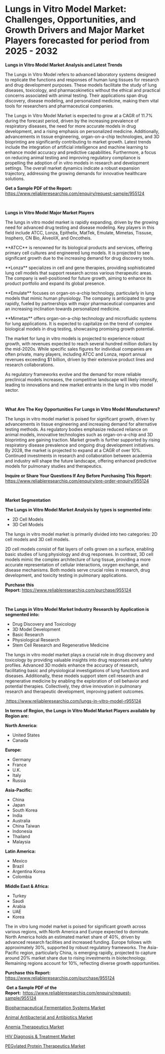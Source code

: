 <p><h1>Lungs in Vitro Model Market: Challenges, Opportunities, and Growth Drivers and Major Market Players forecasted for period from 2025 - 2032</h1></p><p><strong>Lungs in Vitro Model Market Analysis and Latest Trends</strong></p>
<p><p>The Lungs in Vitro Model refers to advanced laboratory systems designed to replicate the functions and responses of human lung tissues for research and drug development purposes. These models facilitate the study of lung diseases, toxicology, and pharmacokinetics without the ethical and practical concerns associated with animal testing. Their applications span drug discovery, disease modeling, and personalized medicine, making them vital tools for researchers and pharmaceutical companies.</p><p>The Lungs in Vitro Model Market is expected to grow at a CAGR of 11.7% during the forecast period, driven by the increasing prevalence of respiratory diseases, the need for more accurate models in drug development, and a rising emphasis on personalized medicine. Additionally, advancements in tissue engineering, organ-on-a-chip technologies, and 3D bioprinting are significantly contributing to market growth. Latest trends include the integration of artificial intelligence and machine learning to enhance model accuracy and predictive capabilities. Furthermore, a focus on reducing animal testing and improving regulatory compliance is propelling the adoption of in vitro models in research and development settings. The overall market dynamics indicate a robust expansion trajectory, addressing the growing demands for innovative healthcare solutions.</p></p>
<p><strong>Get a Sample PDF of the Report:&nbsp;</strong> <a href="https://www.reliableresearchiq.com/enquiry/request-sample/955124?utm_campaign=1123&utm_medium=2&utm_source=Github&utm_content=ia&utm_term=07032025&utm_id=lungs-in-vitro-model">https://www.reliableresearchiq.com/enquiry/request-sample/955124</a></p>
<p>&nbsp;</p>
<p><strong>Lungs in Vitro Model Major Market Players</strong></p>
<p><p>The lungs in vitro model market is rapidly expanding, driven by the growing need for advanced drug testing and disease modeling. Key players in this field include ATCC, Lonza, Epithelix, MatTek, Emulate, Mimetas, Tissuse, Insphero, CN Bio, AlveoliX, and Oncotheis.</p><p>**ATCC** is renowned for its biological products and services, offering primary cell cultures and engineered lung models. It is projected to see significant growth due to the increasing demand for drug discovery tools.</p><p>**Lonza** specializes in cell and gene therapies, providing sophisticated lung cell models that support research across various therapeutic areas. The company is well-positioned for future growth, aiming to enhance its product portfolio and expand its global presence.</p><p>**Emulate** focuses on organ-on-a-chip technology, particularly in lung models that mimic human physiology. The company is anticipated to grow rapidly, fueled by partnerships with major pharmaceutical companies and an increasing inclination towards personalized medicine.</p><p>**Mimetas** offers organ-on-a-chip technology and microfluidic systems for lung applications. It is expected to capitalize on the trend of complex biological models in drug testing, showcasing promising growth potential.</p><p>The market for lung in vitro models is projected to experience robust growth, with revenues expected to reach several hundred million dollars by the mid-2020s. While specific sales figures for individual companies are often private, many players, including ATCC and Lonza, report annual revenues exceeding $1 billion, driven by their extensive product lines and research collaborations.</p><p>As regulatory frameworks evolve and the demand for more reliable preclinical models increases, the competitive landscape will likely intensify, leading to innovations and new market entrants in the lung in vitro model sector.</p></p>
<p>&nbsp;</p>
<p><strong>What Are The Key Opportunities For Lungs in Vitro Model Manufacturers?</strong></p>
<p><p>The lungs in vitro model market is poised for significant growth, driven by advancements in tissue engineering and increasing demand for alternative testing methods. As regulatory bodies emphasize reduced reliance on animal models, innovative technologies such as organ-on-a-chip and 3D bioprinting are gaining traction. Market growth is further supported by rising respiratory disease prevalence and ongoing drug development initiatives. By 2028, the market is projected to expand at a CAGR of over 10%. Continued investments in research and collaboration between academia and industry will shape the future landscape, offering enhanced predictive models for pulmonary studies and therapeutics.</p></p>
<p><strong>Inquire or Share Your Questions If Any Before Purchasing This Report:</strong> <a href="https://www.reliableresearchiq.com/enquiry/pre-order-enquiry/955124?utm_campaign=1123&utm_medium=2&utm_source=Github&utm_content=ia&utm_term=07032025&utm_id=lungs-in-vitro-model">https://www.reliableresearchiq.com/enquiry/pre-order-enquiry/955124</a></p>
<p>&nbsp;</p>
<p><strong>Market Segmentation</strong></p>
<p><strong>The Lungs in Vitro Model Market Analysis by types is segmented into:</strong></p>
<p><ul><li>2D Cell Models</li><li>3D Cell Models</li></ul></p>
<p><p>The lungs in vitro model market is primarily divided into two categories: 2D cell models and 3D cell models. </p><p>2D cell models consist of flat layers of cells grown on a surface, enabling basic studies of lung physiology and drug responses. In contrast, 3D cell models mimic the complex architecture of lung tissue, providing a more accurate representation of cellular interactions, oxygen exchange, and disease mechanisms. Both models serve crucial roles in research, drug development, and toxicity testing in pulmonary applications.</p></p>
<p><strong>Purchase this Report:&nbsp;</strong><a href="https://www.reliableresearchiq.com/purchase/955124?utm_campaign=1123&utm_medium=2&utm_source=Github&utm_content=ia&utm_term=07032025&utm_id=lungs-in-vitro-model">https://www.reliableresearchiq.com/purchase/955124</a></p>
<p>&nbsp;</p>
<p><strong>The Lungs in Vitro Model Market Industry Research by Application is segmented into:</strong></p>
<p><ul><li>Drug Discovery and Toxicology</li><li>3D Model Development</li><li>Basic Research</li><li>Physiological Research</li><li>Stem Cell Research and Regenerative Medicine</li></ul></p>
<p><p>The lungs in vitro model market plays a crucial role in drug discovery and toxicology by providing valuable insights into drug responses and safety profiles. Advanced 3D models enhance the accuracy of research, facilitating basic and physiological investigations of lung functions and diseases. Additionally, these models support stem cell research and regenerative medicine by enabling the exploration of cell behavior and potential therapies. Collectively, they drive innovation in pulmonary research and therapeutic development, improving patient outcomes.</p></p>
<p><a href="https://www.reliableresearchiq.com/lungs-in-vitro-model-r955124?utm_campaign=1123&utm_medium=2&utm_source=Github&utm_content=ia&utm_term=07032025&utm_id=lungs-in-vitro-model">&nbsp;https://www.reliableresearchiq.com/lungs-in-vitro-model-r955124</a></p>
<p><strong>In terms of Region, the Lungs in Vitro Model Market Players available by Region are:</strong></p>
<p>
    <p> <strong> North America: </strong>
        <ul>
            <li>United States</li>
            <li>Canada</li>
        </ul>
        </p> 
    <p> <strong> Europe: </strong>
        <ul>
            <li>Germany</li>
            <li>France</li>
            <li>U.K.</li>
            <li>Italy</li>
            <li>Russia</li>
        </ul>
        </p> 
    <p> <strong> Asia-Pacific: </strong>
        <ul>
            <li>China</li>
            <li>Japan</li>
            <li>South Korea</li>
            <li>India</li>
            <li>Australia</li>
            <li>China Taiwan</li>
            <li>Indonesia</li>
            <li>Thailand</li>
            <li>Malaysia</li>
        </ul>
        </p> 
    <p> <strong> Latin America: </strong>
        <ul>
            <li>Mexico</li>
            <li>Brazil</li>
            <li>Argentina Korea</li>
            <li>Colombia</li>
        </ul>
        </p> 
    <p> <strong> Middle East & Africa: </strong>
        <ul>
            <li>Turkey</li>
            <li>Saudi</li>
            <li>Arabia</li>
            <li>UAE</li>
            <li>Korea</li>
        </ul>
    </p>
    </p>
<p><p>The in vitro lung model market is poised for significant growth across various regions, with North America and Europe expected to dominate. North America holds an estimated market share of 40%, driven by advanced research facilities and increased funding. Europe follows with approximately 30%, supported by robust regulatory frameworks. The Asia-Pacific region, particularly China, is emerging rapidly, projected to capture around 20% market share due to rising investments in biotechnology. Remaining regions account for 10%, reflecting diverse growth opportunities.</p></p>
<p><strong>Purchase this Report: </strong><a href="https://www.reliableresearchiq.com/purchase/955124?utm_campaign=1123&utm_medium=2&utm_source=Github&utm_content=ia&utm_term=07032025&utm_id=lungs-in-vitro-model">https://www.reliableresearchiq.com/purchase/955124</a></p>
<p>&nbsp;<strong>Get a Sample PDF of the Report:&nbsp;&nbsp;</strong><a href="https://www.reliableresearchiq.com/enquiry/request-sample/955124?utm_campaign=1123&utm_medium=2&utm_source=Github&utm_content=ia&utm_term=07032025&utm_id=lungs-in-vitro-model">https://www.reliableresearchiq.com/enquiry/request-sample/955124</a></p>
<p><strong></strong></p>
<p><p><a href="https://github.com/foddekampo/Market-Research-Report-List-1/blob/main/biopharmaceutical-fermentation-systems-market.md?utm_campaign=1123&utm_medium=2&utm_source=Github&utm_content=ia&utm_term=07032025&utm_id=lungs-in-vitro-model">Biopharmaceutical Fermentation Systems Market</a></p><p><a href="https://github.com/vandelmanize/Market-Research-Report-List-1/blob/main/animal-antibacterial-and-antibiotics-market.md?utm_campaign=1123&utm_medium=2&utm_source=Github&utm_content=ia&utm_term=07032025&utm_id=lungs-in-vitro-model">Animal Antibacterial and Antibiotics Market</a></p><p><a href="https://github.com/sentoljinqiu/Market-Research-Report-List-1/blob/main/anemia-therapeutics-market.md?utm_campaign=1123&utm_medium=2&utm_source=Github&utm_content=ia&utm_term=07032025&utm_id=lungs-in-vitro-model">Anemia Therapeutics Market</a></p><p><a href="https://github.com/furnoirons9e/Market-Research-Report-List-1/blob/main/hiv-diagnosis-treatment-market.md?utm_campaign=1123&utm_medium=2&utm_source=Github&utm_content=ia&utm_term=07032025&utm_id=lungs-in-vitro-model">HIV Diagnosis & Treatment Market</a></p><p><a href="https://github.com/saribuissawi/Market-Research-Report-List-1/blob/main/pegylated-protein-therapeutics-market.md?utm_campaign=1123&utm_medium=2&utm_source=Github&utm_content=ia&utm_term=07032025&utm_id=lungs-in-vitro-model">PEGylated Protein Therapeutics Market</a></p></p>